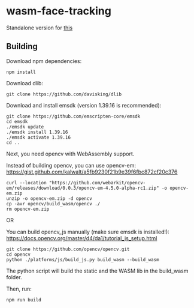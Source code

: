 # wasm-face-tracking

Standalone version for [this](https://github.com/conix-center/ARENA-core/tree/master/src/systems/face-tracking)

## Building

Download npm dependencies:
```shell
npm install
```

Download dlib:
```shell
git clone https://github.com/davisking/dlib
```

Download and install emsdk (version 1.39.16 is recommended):
```shell
git clone https://github.com/emscripten-core/emsdk
cd emsdk
./emsdk update
./emsdk install 1.39.16
./emsdk activate 1.39.16
cd ..
```

Next, you need opencv with WebAssembly support.

Instead of building opencv, you can use opencv-em: https://gist.github.com/kalwalt/a5fb9230f21b9e39f6fbc872cf20c376
```shell
curl --location "https://github.com/webarkit/opencv-em/releases/download/0.0.3/opencv-em-4.5.0-alpha-rc1.zip" -o opencv-em.zip
unzip -o opencv-em.zip -d opencv
cp -avr opencv/build_wasm/opencv ./
rm opencv-em.zip
```

OR

You can build opencv_js manually (make sure emsdk is installed!): https://docs.opencv.org/master/d4/da1/tutorial_js_setup.html
```shell
git clone https://github.com/opencv/opencv.git
cd opencv
python ./platforms/js/build_js.py build_wasm --build_wasm
```
The python script will build the static and the WASM lib in the build_wasm folder.

Then, run:
```shell
npm run build
```
